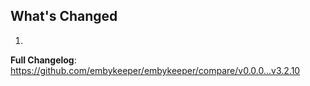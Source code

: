 ## What's Changed

1.

**Full Changelog**: https://github.com/embykeeper/embykeeper/compare/v0.0.0...v3.2.10
